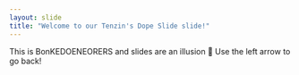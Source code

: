 ```yaml
---
layout: slide
title: "Welcome to our Tenzin's Dope Slide slide!"
---
```

This is BonKEDOENEORERS and slides are an illusion :tada:
Use the left arrow to go back! 
